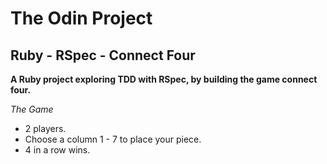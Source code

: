 # The Odin Project 

## Ruby - RSpec - Connect Four

**A Ruby project exploring TDD with RSpec, by building the game connect four.**

*The Game*
  - 2 players.
  - Choose a column 1 - 7 to place your piece.
  - 4 in a row wins.